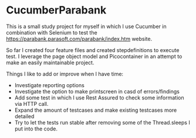 # CucumberParabank

This is a small study project for myself in which I use Cucumber in combination with Selenium to test the https://parabank.parasoft.com/parabank/index.htm website.

So far I created four feature files and created stepdefinitions to execute test. I leverage the page object model and Picocontainer in an attempt to make an easily maintainable project.

Things I like to add or improve when I have time:
* Investigate reporting options
* Investigate the option to make printscreen in casd of errors/findings
* Add some test in which I use Rest Assured to check some information via HTTP call.
* Expand the amount of testcases and make existing testcases more detailed
* Try to let the tests run stable after removing some of the Thread.sleeps I put into the code.
